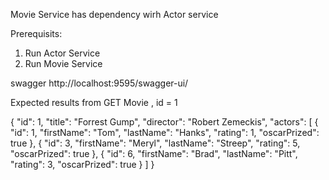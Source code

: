 Movie Service has dependency wirh Actor service

Prerequisits:

1. Run Actor Service
2. Run Movie Service


swagger
http://localhost:9595/swagger-ui/

Expected results from GET Movie , id = 1

{
"id": 1,
"title": "Forrest Gump",
"director": "Robert Zemeckis",
"actors": [
{
"id": 1,
"firstName": "Tom",
"lastName": "Hanks",
"rating": 1,
"oscarPrized": true
},
{
"id": 3,
"firstName": "Meryl",
"lastName": "Streep",
"rating": 5,
"oscarPrized": true
},
{
"id": 6,
"firstName": "Brad",
"lastName": "Pitt",
"rating": 3,
"oscarPrized": true
}
]
}

